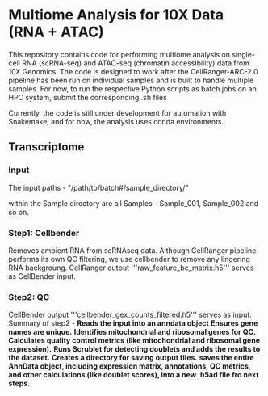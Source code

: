 # Multiome Analysis for 10X Data (RNA + ATAC)
This repository contains code for performing multiome analysis on single-cell RNA (scRNA-seq) and ATAC-seq (chromatin accessibility) data from 10X Genomics. The code is designed to work after the CellRanger-ARC-2.0 pipeline has been run on individual samples and is built to handle multiple samples. For now, to run the respective Python scripts as batch jobs on an HPC system, submit the corresponding .sh files

Currently, the code is still under development for automation with Snakemake, and for now, the analysis uses conda environments.

## Transcriptome

### Input
The input paths - 
"/path/to/batch#/sample_directory/"

within the Sample directory are all Samples - Sample_001, Sample_002 and so on. 

### Step1: Cellbender
Removes ambient RNA from scRNAseq data. Although CellRanger pipeline performs its own QC filtering, we use cellbender to remove any lingering RNA backgroung. CellRanger output '''raw_feature_bc_matrix.h5''' serves as CellBender input.

### Step2: QC
CellBender output '''cellbender_gex_counts_filtered.h5''' serves as input. 
Summary of step2 - 
**Reads the input into an anndata object**
**Ensures gene names are unique.**
**Identifies mitochondrial and ribosomal genes for QC.**
**Calculates quality control metrics (like mitochondrial and ribosomal gene expression).**
**Runs Scrublet for detecting doublets and adds the results to the dataset.**
**Creates a directory for saving output files.** 
**saves the entire AnnData object, including expression matrix, annotations, QC metrics, and other calculations (like doublet scores), into a new .h5ad file fro next steps.**
